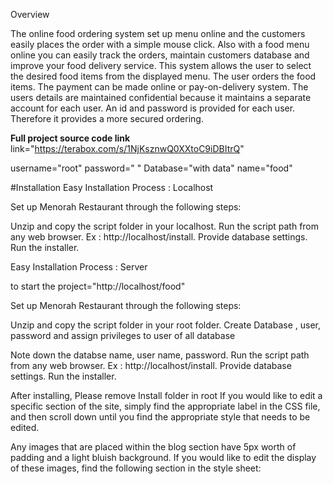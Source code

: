 Overview

The online food ordering system set up menu online and the customers easily places the order with a simple mouse click. Also with a food menu online you can easily track the orders, maintain customers database and improve your food delivery service. This system allows the user to select the desired food items from the displayed menu. The user orders the food items. The payment can be made online or pay-on-delivery system. The users details are maintained confidential because it maintains a separate account for each user. An id and password is provided for each user. Therefore it provides a more secured ordering.

**Full project source code link**
link="https://terabox.com/s/1NjKsznwQ0XXtoC9iDBItrQ"

username="root"
password=" "
Database="with data" name="food"


#Installation
Easy Installation Process : Localhost

Set up Menorah Restaurant through the following steps:

Unzip and copy the script folder in your localhost.
Run the script path from any web browser. Ex : http://localhost/install.
Provide database settings.
Run the installer.

Easy Installation Process : Server

to start the project="http://localhost/food"

Set up Menorah Restaurant through the following steps:

Unzip and copy the script folder in your root folder.
Create Database , user, password and assign privileges to user of all database

Note down the databse name, user name, password.
Run the script path from any web browser. Ex : http://localhost/install.
Provide database settings.
Run the installer.

After installing, Please remove Install folder in root
If you would like to edit a specific section of the site, simply find the appropriate label in the CSS file, and then scroll down until you find the appropriate style that needs to be edited.

Any images that are placed within the blog section have 5px worth of padding and a light bluish background. If you would like to edit the display of these images, find the following section in the style sheet:

